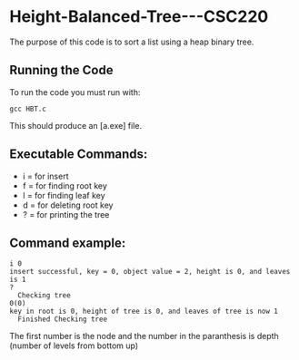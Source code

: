 # Height-Balanced-Tree---CSC220

The purpose of this code is to sort a list using a heap binary tree.

## Running the Code

To run the code you must run with:
```
gcc HBT.c
```
This should produce an [a.exe] file.

## Executable Commands:

* i = for insert
* f = for finding root key
* l = for finding leaf key
* d = for deleting root key
* ? = for printing the tree

## Command example:

```
i 0
insert successful, key = 0, object value = 2, height is 0, and leaves is 1
?
  Checking tree
0(0)
key in root is 0, height of tree is 0, and leaves of tree is now 1
  Finished Checking tree
```
The first number is the node and the number in the paranthesis is depth (number of levels from bottom up)
